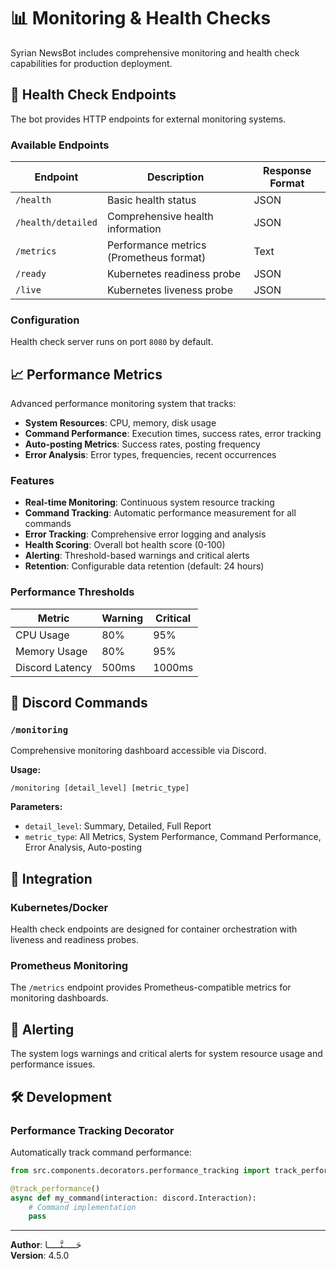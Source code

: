 # 📊 Monitoring & Health Checks

Syrian NewsBot includes comprehensive monitoring and health check capabilities for production deployment.

## 🏥 Health Check Endpoints

The bot provides HTTP endpoints for external monitoring systems.

### Available Endpoints

| Endpoint | Description | Response Format |
|----------|-------------|-----------------|
| `/health` | Basic health status | JSON |
| `/health/detailed` | Comprehensive health information | JSON |
| `/metrics` | Performance metrics (Prometheus format) | Text |
| `/ready` | Kubernetes readiness probe | JSON |
| `/live` | Kubernetes liveness probe | JSON |

### Configuration

Health check server runs on port `8080` by default.

## 📈 Performance Metrics

Advanced performance monitoring system that tracks:

- **System Resources**: CPU, memory, disk usage
- **Command Performance**: Execution times, success rates, error tracking
- **Auto-posting Metrics**: Success rates, posting frequency
- **Error Analysis**: Error types, frequencies, recent occurrences

### Features

- **Real-time Monitoring**: Continuous system resource tracking
- **Command Tracking**: Automatic performance measurement for all commands
- **Error Tracking**: Comprehensive error logging and analysis
- **Health Scoring**: Overall bot health score (0-100)
- **Alerting**: Threshold-based warnings and critical alerts
- **Retention**: Configurable data retention (default: 24 hours)

### Performance Thresholds

| Metric | Warning | Critical |
|--------|---------|----------|
| CPU Usage | 80% | 95% |
| Memory Usage | 80% | 95% |
| Discord Latency | 500ms | 1000ms |

## 🤖 Discord Commands

### `/monitoring`

Comprehensive monitoring dashboard accessible via Discord.

**Usage:**
```
/monitoring [detail_level] [metric_type]
```

**Parameters:**
- `detail_level`: Summary, Detailed, Full Report
- `metric_type`: All Metrics, System Performance, Command Performance, Error Analysis, Auto-posting

## 🔧 Integration

### Kubernetes/Docker

Health check endpoints are designed for container orchestration with liveness and readiness probes.

### Prometheus Monitoring

The `/metrics` endpoint provides Prometheus-compatible metrics for monitoring dashboards.

## 🚨 Alerting

The system logs warnings and critical alerts for system resource usage and performance issues.

## 🛠️ Development

### Performance Tracking Decorator

Automatically track command performance:

```python
from src.components.decorators.performance_tracking import track_performance

@track_performance()
async def my_command(interaction: discord.Interaction):
    # Command implementation
    pass
```

---

**Author**: حَـــــنَّـــــا  
**Version**: 4.5.0
